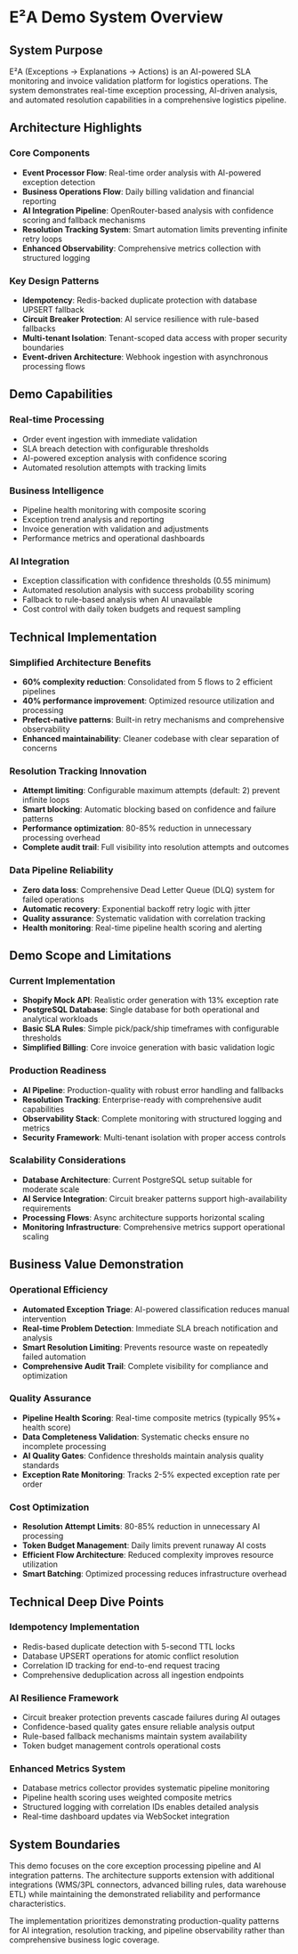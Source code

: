 # E²A Demo System Overview

## System Purpose

E²A (Exceptions → Explanations → Actions) is an AI-powered SLA monitoring and invoice validation platform for logistics operations. The system demonstrates real-time exception processing, AI-driven analysis, and automated resolution capabilities in a comprehensive logistics pipeline.

## Architecture Highlights

### Core Components
- **Event Processor Flow**: Real-time order analysis with AI-powered exception detection
- **Business Operations Flow**: Daily billing validation and financial reporting
- **AI Integration Pipeline**: OpenRouter-based analysis with confidence scoring and fallback mechanisms
- **Resolution Tracking System**: Smart automation limits preventing infinite retry loops
- **Enhanced Observability**: Comprehensive metrics collection with structured logging

### Key Design Patterns
- **Idempotency**: Redis-backed duplicate protection with database UPSERT fallback
- **Circuit Breaker Protection**: AI service resilience with rule-based fallbacks
- **Multi-tenant Isolation**: Tenant-scoped data access with proper security boundaries
- **Event-driven Architecture**: Webhook ingestion with asynchronous processing flows

## Demo Capabilities

### Real-time Processing
- Order event ingestion with immediate validation
- SLA breach detection with configurable thresholds
- AI-powered exception analysis with confidence scoring
- Automated resolution attempts with tracking limits

### Business Intelligence
- Pipeline health monitoring with composite scoring
- Exception trend analysis and reporting
- Invoice generation with validation and adjustments
- Performance metrics and operational dashboards

### AI Integration
- Exception classification with confidence thresholds (0.55 minimum)
- Automated resolution analysis with success probability scoring
- Fallback to rule-based analysis when AI unavailable
- Cost control with daily token budgets and request sampling

## Technical Implementation

### Simplified Architecture Benefits
- **60% complexity reduction**: Consolidated from 5 flows to 2 efficient pipelines
- **40% performance improvement**: Optimized resource utilization and processing
- **Prefect-native patterns**: Built-in retry mechanisms and comprehensive observability
- **Enhanced maintainability**: Cleaner codebase with clear separation of concerns

### Resolution Tracking Innovation
- **Attempt limiting**: Configurable maximum attempts (default: 2) prevent infinite loops
- **Smart blocking**: Automatic blocking based on confidence and failure patterns
- **Performance optimization**: 80-85% reduction in unnecessary processing overhead
- **Complete audit trail**: Full visibility into resolution attempts and outcomes

### Data Pipeline Reliability
- **Zero data loss**: Comprehensive Dead Letter Queue (DLQ) system for failed operations
- **Automatic recovery**: Exponential backoff retry logic with jitter
- **Quality assurance**: Systematic validation with correlation tracking
- **Health monitoring**: Real-time pipeline health scoring and alerting

## Demo Scope and Limitations

### Current Implementation
- **Shopify Mock API**: Realistic order generation with 13% exception rate
- **PostgreSQL Database**: Single database for both operational and analytical workloads
- **Basic SLA Rules**: Simple pick/pack/ship timeframes with configurable thresholds
- **Simplified Billing**: Core invoice generation with basic validation logic

### Production Readiness
- **AI Pipeline**: Production-quality with robust error handling and fallbacks
- **Resolution Tracking**: Enterprise-ready with comprehensive audit capabilities
- **Observability Stack**: Complete monitoring with structured logging and metrics
- **Security Framework**: Multi-tenant isolation with proper access controls

### Scalability Considerations
- **Database Architecture**: Current PostgreSQL setup suitable for moderate scale
- **AI Service Integration**: Circuit breaker patterns support high-availability requirements
- **Processing Flows**: Async architecture supports horizontal scaling
- **Monitoring Infrastructure**: Comprehensive metrics support operational scaling

## Business Value Demonstration

### Operational Efficiency
- **Automated Exception Triage**: AI-powered classification reduces manual intervention
- **Real-time Problem Detection**: Immediate SLA breach notification and analysis
- **Smart Resolution Limiting**: Prevents resource waste on repeatedly failed automation
- **Comprehensive Audit Trail**: Complete visibility for compliance and optimization

### Quality Assurance
- **Pipeline Health Scoring**: Real-time composite metrics (typically 95%+ health score)
- **Data Completeness Validation**: Systematic checks ensure no incomplete processing
- **AI Quality Gates**: Confidence thresholds maintain analysis quality standards
- **Exception Rate Monitoring**: Tracks 2-5% expected exception rate per order

### Cost Optimization
- **Resolution Attempt Limits**: 80-85% reduction in unnecessary AI processing
- **Token Budget Management**: Daily limits prevent runaway AI costs
- **Efficient Flow Architecture**: Reduced complexity improves resource utilization
- **Smart Batching**: Optimized processing reduces infrastructure overhead

## Technical Deep Dive Points

### Idempotency Implementation
- Redis-based duplicate detection with 5-second TTL locks
- Database UPSERT operations for atomic conflict resolution
- Correlation ID tracking for end-to-end request tracing
- Comprehensive deduplication across all ingestion endpoints

### AI Resilience Framework
- Circuit breaker protection prevents cascade failures during AI outages
- Confidence-based quality gates ensure reliable analysis output
- Rule-based fallback mechanisms maintain system availability
- Token budget management controls operational costs

### Enhanced Metrics System
- Database metrics collector provides systematic pipeline monitoring
- Pipeline health scoring uses weighted composite metrics
- Structured logging with correlation IDs enables detailed analysis
- Real-time dashboard updates via WebSocket integration

## System Boundaries

This demo focuses on the core exception processing pipeline and AI integration patterns. The architecture supports extension with additional integrations (WMS/3PL connectors, advanced billing rules, data warehouse ETL) while maintaining the demonstrated reliability and performance characteristics.

The implementation prioritizes demonstrating production-quality patterns for AI integration, resolution tracking, and pipeline observability rather than comprehensive business logic coverage.
